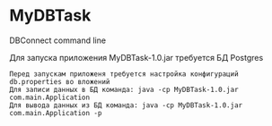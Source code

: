 # MyDBTask
DBConnect command line

Для запуска приложения MyDBTask-1.0.jar требуется БД Postgres

    Перед запускам приложеня требуется настройка конфигураций db.properties во вложений
    Для записи данных в БД команда: java -cp MyDBTask-1.0.jar com.main.Application
    Для вывода данных из БД команда: java -cp MyDBTask-1.0.jar com.main.Application -p
